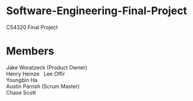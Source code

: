 # Software-Engineering-Final-Project
CS4320 Final Project

# Members
Jake Woratzeck (Product Owner)  
Henry Heinze   
Lee Offir   
Youngbin Ha  
Austin Parrish (Scrum Master)  
Chase Scott  
